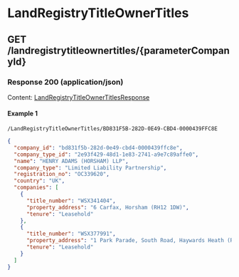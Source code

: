 # LandRegistryTitleOwnerTitles


## GET /landregistrytitleownertitles/{parameterCompanyId}
### Response 200 (application/json)
Content: [LandRegistryTitleOwnerTitlesResponse](LandRegistryTitleOwnerTitlesResponse.md)

#### Example 1
```
/LandRegistryTitleOwnerTitles/BD831F5B-282D-0E49-CBD4-0000439FFC8E
```
```json
{
  "company_id": "bd831f5b-282d-0e49-cbd4-0000439ffc8e",
  "company_type_id": "2e93f429-48d1-1e83-2741-a9e7c89affe0",
  "name": "HENRY ADAMS (HORSHAM) LLP",
  "company_type": "Limited Liability Partnership",
  "registration_no": "OC339620",
  "country": "UK",
  "companies": [
    {
      "title_number": "WSX341404",
      "property_address": "6 Carfax, Horsham (RH12 1DW)",
      "tenure": "Leasehold"
    },
    {
      "title_number": "WSX377991",
      "property_address": "1 Park Parade, South Road, Haywards Heath (RH16 4LX)",
      "tenure": "Leasehold"
    }
  ]
}
```

